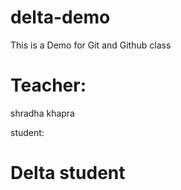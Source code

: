 # delta-demo
This is a Demo for Git and Github class

# Teacher:
shradha khapra 

student:
# Delta student 